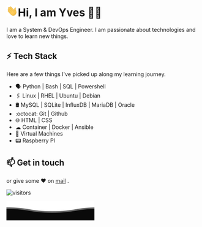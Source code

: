 
# <img src="images/wave.gif" width="30px">Hi, I am Yves 👨‍💻

I am a System & DevOps Engineer. I am passionate about technologies and love to learn new things.

## ⚡ Tech Stack

Here are a few things I've picked up along my learning journey.

* 🗣 Python | Bash | SQL | Powershell
* 🖇️ Linux | RHEL | Ubuntu | Debian
* 🛢️ MySQL | SQLite | InfluxDB | MariaDB | Oracle
* :octocat: Git | Github
* 🌐 HTML | CSS
* ☁ Container | Docker | Ansible
* 💠 Virtual Machines
* 📟 Raspberry PI

## 📫 Get in touch

 or give some ♥ on [mail](mailto:windnet.engineer@gmail.com) .

![visitors](https://visitor-badge.glitch.me/badge?page_id=wind-net/wind-net)

![footer](images/footer.svg)
